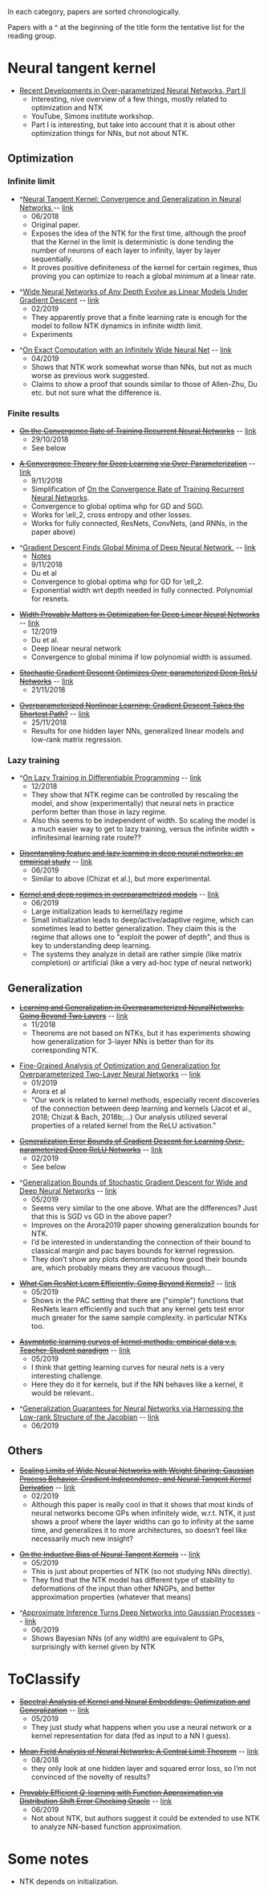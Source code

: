 In each category, papers are sorted chronologically. 

Papers with a ^ at the beginning of the title form the tentative list for the reading group.

# Neural tangent kernel

[https://www.youtube.com/watch?v=NGon2JyjO6Y]: #
+ [Recent Developments in Over-parametrized Neural Networks, Part II](https://www.youtube.com/watch?v=NGon2JyjO6Y)
    + Interesting, nive overview of a few things, mostly related to optimization and NTK
    + YouTube, Simons institute workshop.
    + Part I is interesting, but take into account that it is about other optimization things for NNs, but not about NTK.

## Optimization

### Infinite limit

[https://arxiv.org/pdf/1806.07572.pdf ]: #
+ ^[Neural Tangent Kernel: Convergence and Generalization in Neural Networks ](./papers/1806.07572.pdf)  -- [link](https://arxiv.org/pdf/1806.07572.pdf)
    + 06/2018
    + Original paper.
    + Exposes the idea of the NTK for the first time, although the proof that the Kernel in the limit is deterministic is done tending the number of neurons of each layer to infinity, layer by layer sequentially.
    + It proves positive definiteness of the kernel for certain regimes, thus proving you can optimize to reach a global minimum at a linear rate.

[https://arxiv.org/pdf/1902.06720.pdf]: #
+ ^[Wide Neural Networks of Any Depth Evolve as Linear Models Under Gradient Descent](./papers/1902.06720.pdf)  -- [link](https://arxiv.org/pdf/1902.06720.pd)
    + 02/2019
    + They apparently prove that a finite learning rate is enough for the model to follow NTK dynamics in infinite width limit.
    + Experiments


[https://arxiv.org/pdf/1904.11955.pdf]: #
+ ^[On Exact Computation with an Infinitely Wide Neural Net](./papers/1904.11955.pdf)  -- [link](https://arxiv.org/pdf/1904.11955.pdf)
    + 04/2019
    + Shows that NTK work somewhat worse than NNs, but not as much worse as previous work suggested.
    + Claims to show a proof that sounds similar to those of Allen-Zhu, Du etc. but not sure what the difference is.

### Finite results

[https://arxiv.org/abs/1810.12065]: #
+ [~~On the Convergence Rate of Training Recurrent Neural Networks~~](./papers/1810.12065.pdf)  -- [link](https://arxiv.org/abs/1810.1206)
    + 29/10/2018
    + See below

[https://arxiv.org/pdf/1811.03962.pdf]: #
+ [~~A Convergence Theory for Deep Learning via Over-Parameterization~~](./papers/1811.03962.pdf)  -- [link](https://arxiv.org/pdf/1811.03962.pdf)
    + 9/11/2018
    + Simplification of [On the Convergence Rate of Training Recurrent Neural Networks](./papers/1810.12065.pdf).
    + Convergence to global optima whp for GD and SGD.
    + Works for \ell_2, cross entropy and other losses. 
    + Works for fully connected, ResNets, ConvNets, (and RNNs, in the paper above)


[https://arxiv.org/pdf/1811.03804.pdf]: #
+ ^[Gradient Descent Finds Global Minima of Deep Neural Network.](./papers/1811.03804.pdf)  -- [link](https://arxiv.org/pdf/1811.03804.pdf)
    + [Notes](./papers/du_et_al.pdf)
    + 9/11/2018
    + Du et al 
    + Convergence to global optima whp for GD for \ell_2.
    + Exponential width wrt depth needed in fully connected. Polynomial for resnets.

[https://arxiv.org/pdf/1901.08572.pdf]: #
+ [~~Width Provably Matters in Optimization for Deep Linear Neural Networks~~](./papers/1901.08572.pdf)  -- [link](https://arxiv.org/pdf/1901.08572.pdf)
    + 12/2019
    + Du et al. 
    + Deep linear neural network
    + Convergence to global minima if low polynomial width is assumed.

[https://arxiv.org/pdf/1811.08888.pdf]: #
+ [~~Stochastic Gradient Descent Optimizes Over-parameterized Deep ReLU Networks~~](./papers/1811.08888.pdf)  -- [link](https://arxiv.org/pdf/1811.08888.pdf)
    + 21/11/2018

[https://arxiv.org/pdf/1812.10004.pdf]: #
+ [~~Overparameterized Nonlinear Learning: Gradient Descent Takes the Shortest Path?~~](./papers/1812.10004.pdf)  -- [link](https://arxiv.org/pdf/1812.10004.pdf)
    + 25/11/2018
    + Results for one hidden layer NNs, generalized linear models and low-rank matrix regression.

### Lazy training

[https://arxiv.org/pdf/1812.07956.pdf ]: #
+ ^[On Lazy Training in Differentiable Programming](./papers/1812.07956.pdf)  -- [link](https://arxiv.org/pdf/1812.07956.pdf)
    + 12/2018
    + They show that NTK regime can be controlled by rescaling the model, and show (experimentally) that neural nets in practice perform better than those in lazy regime.
    + Also this seems to be independent of width. So scaling the model is a much easier way to get to lazy training, versus the infinite width + infinitesimal learning rate route??

[https://arxiv.org/pdf/1906.08034.pdf]: #
+ [~~Disentangling feature and lazy learning in deep neural networks: an empirical study~~](./papers/1906.08034.pdf)  -- [link](https://arxiv.org/pdf/1906.08034.pdf)
    + 06/2019
    + Similar to above (Chizat et al.), but more experimental.
    
[https://arxiv.org/pdf/1906.05827.pdf]: #
+ [~~Kernel and deep regimes in overparametrized models~~](./papers/1906.05827.pdf)  -- [link](https://arxiv.org/pdf/1906.05827.pdf)
    + 06/2019
    + Large initialization leads to kernel/lazy regime
    + Small initialization leads to deep/active/adaptive regime, which can sometimes lead to better generalization. They claim this is the regime that allows one to "exploit the power of depth", and thus is key to understanding deep learning.
    + The systems they analyze in detail are rather simple (like matrix completion) or artificial (like a very ad-hoc type of neural network)

## Generalization

[https://arxiv.org/pdf/1811.04918.pdf]: #
+ [~~Learning and Generalization in Overparameterized NeuralNetworks, Going Beyond Two Layers~~](./papers/1811.04918.pdf)  -- [link](https://arxiv.org/pdf/1811.04918.pdf)
    + 11/2018
    + Theorems are not based on NTKs, but it has experiments showing how generalization for 3-layer NNs is better than for its corresponding NTK.

[https://arxiv.org/pdf/1901.08584.pdf]: #
+ [Fine-Grained Analysis of Optimization and Generalization for Overparameterized Two-Layer Neural Networks](./papers/1901.08584.pdf)  -- [link](https://arxiv.org/pdf/1901.08584.pd)
    + 01/2019
    + Arora et al
    + "Our work is related to kernel methods, especially recent discoveries of the connection between deep
learning and kernels (Jacot et al., 2018; Chizat & Bach, 2018b;...) Our analysis utilized several properties of a related kernel from the ReLU activation."

[https://arxiv.org/pdf/1902.01384.pdf]: #
+ [~~Generalization Error Bounds of Gradient Descent for Learning Over-parameterized Deep ReLU Networks~~](./papers/1902.01384.pdf)  -- [link](https://arxiv.org/pdf/1902.01384.pdf)
    + 02/2019
    + See below
    
[https://arxiv.org/pdf/1905.13210.pdf]: #
+ ^[Generalization Bounds of Stochastic Gradient Descent for Wide and Deep Neural Networks](./papers/1905.13210.pdf)  -- [link](https://arxiv.org/pdf/1905.13210.pdf)
    + 05/2019
    + Seems very similar to the one above. What are the differences? Just that this is SGD vs GD in the above paper?
    + Improves on the Arora2019 paper showing generalization bounds for NTK.
    + I’d be interested in understanding the connection of their bound to classical margin and pac bayes bounds for kernel regression.
    + They don’t show any plots demonstrating how good their bounds are, which probably means they are vacuous though...


[https://arxiv.org/pdf/1905.10337.pdf]: #
+ [~~What Can ResNet Learn Efficiently, Going Beyond Kernels?~~](./papers/1905.10337.pdf)  -- [link](https://arxiv.org/pdf/1905.10337.pdf)
    + 05/2019
    + Shows in the PAC setting that there are ("simple") functions that ResNets learn efficiently and such that any kernel gets test error much greater for the same sample complexity. in particular NTKs too.
    
[https://arxiv.org/pdf/1905.10843.pdf]: #
+ [~~Asymptotic learning curves of kernel methods: empirical data v.s. Teacher-Student paradigm~~](./papers/1905.10843.pdf)  -- [link](https://arxiv.org/pdf/1905.10843.pdf)
    + 05/2019
    + I think that getting learning curves for neural nets is a very interesting challenge.
    + Here they do it for kernels, but if the NN behaves like a kernel, it would be relevant..

[https://arxiv.org/pdf/1906.05392.pdf]: #
+ ^[Generalization Guarantees for Neural Networks via Harnessing the Low-rank Structure of the Jacobian](./papers/1906.05392.pdf)  -- [link](https://arxiv.org/pdf/1906.05392.pdf)
    + 06/2019

## Others

[https://arxiv.org/pdf/1902.04760.pdf]: #
+ [~~Scaling Limits of Wide Neural Networks with Weight Sharing: Gaussian Process Behavior, Gradient Independence, and Neural Tangent Kernel Derivation~~](./papers/1902.04760.pdf)  -- [link](https://arxiv.org/pdf/1902.04760.pdf)
    + 02/2019
    + Although this paper is really cool in that it shows that most kinds of neural networks become GPs when infinitely wide, w.r.t. NTK, it just shows a proof where the layer widths can go to infinity at the same time, and generalizes it to more architectures, so doesn’t feel like necessarily much new insight?

[https://arxiv.org/pdf/1905.12173.pdf]: #
+ [~~On the Inductive Bias of Neural Tangent Kernels~~](./papers/1905.12173.pdf)  -- [link](https://arxiv.org/pdf/1905.12173.pdf)
    + 05/2019
    + This is just about properties of NTK (so not studying NNs directly).
    + They find that the NTK model has different type of stability to deformations of the input than other NNGPs, and better approximation properties (whatever that means)

[https://arxiv.org/pdf/1906.01930.pdf]: #
+ ^[Approximate Inference Turns Deep Networks into Gaussian Processes](./papers/1906.01930.pdf)  -- [link](https://arxiv.org/pdf/1906.01930.pd)
    + 06/2019
    + Shows Bayesian NNs (of any width) are equivalent to GPs, surprisingly with kernel given by NTK

# ToClassify

[https://arxiv.org/pdf/1905.05095.pdf]: #
+ [~~Spectral Analysis of Kernel and Neural Embeddings: Optimization and Generalization~~](./papers/1905.05095.pdf)  -- [link](https://arxiv.org/pdf/1905.05095.pdf)
    + 05/2019
    + They just study what happens when you use a neural network or a kernel representation for data (fed as input to a NN I guess).

[https://arxiv.org/pdf/1808.09372.pdf]: #
+ [~~Mean Field Analysis of Neural Networks: A Central Limit Theorem~~](./papers/1808.09372.pdf)  -- [link](https://arxiv.org/pdf/1808.09372.pdf)
    + 08/2018
    + they only look at one hidden layer and squared error loss, so I’m not convinced of the novelty of results?

[https://arxiv.org/pdf/1906.06321.pdf]: #
+ [~~Provably Efficient $Q$-learning with Function Approximation via Distribution Shift Error Checking Oracle~~](./papers/1906.06321.pdf)  -- [link](https://arxiv.org/pdf/1906.06321.pdf)
    + 06/2019
    + Not about NTK, but authors suggest it could be extended to use NTK to analyze NN-based function approximation.

# Some notes

+ NTK depends on initialization.


